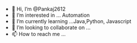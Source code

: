 - 👋 Hi, I’m @Pankaj2612
- 👀 I’m interested in ... Automation
- 🌱 I’m currently learning ...Java,Python, Javascript
- 💞️ I’m looking to collaborate on ...
- 📫 How to reach me ...

<!---
Pankaj2612/Pankaj2612 is a ✨ special ✨ repository because its `README.md` (this file) appears on your GitHub profile.
You can click the Preview link to take a look at your changes.
--->
